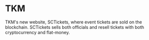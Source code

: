 # TKM
TKM's new website, SCTickets, where event tickets are sold on the blockchain. SCTickets sells both officials and resell tickets with both cryptocurrency and flat-money.
